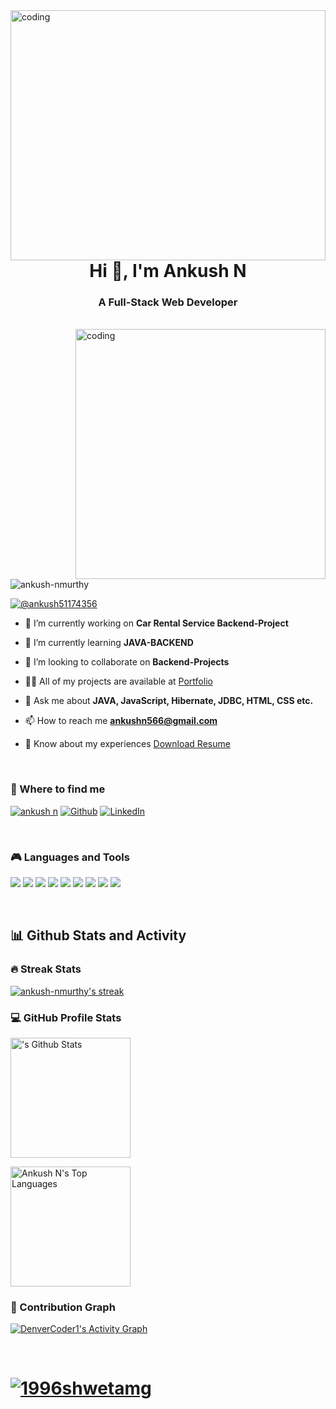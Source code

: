 

<img align = "right" alt = "coding" width = "100%" height="400" src ="https://cdn.dribbble.com/users/2131993/screenshots/4948736/thoughtworks-gif_dribbble.gif">
<h1 align="center">Hi 👋, I'm Ankush N</h1>
<h3 align="center">A Full-Stack Web Developer</h3>
<br>
<!--<img align = "right" alt = "coding" width = "400" src = "https://media0.giphy.com/media/PI3QGKFN6XZUCMMqJm/giphy.gif?cid=ecf05e47ogoucx5fzcigalb88f24iz41xhibhdv6iqmrdfrc&ep=v1_gifs_search&rid=giphy.gif&ct=g">-->

<img align = "right" alt = "coding" width = "400" src = "https://c.tenor.com/Ug6cbVA1ZsMAAAAd/developer.gif">

<p align="left"> <img src="https://komarev.com/ghpvc/?username=ankush-nmurthy&label=Profile%20views&color=0e75b6&style=flat" alt="ankush-nmurthy" /> </p>

<p align="left"> <a href="https://twitter.com/@ankush51174356" target="blank"><img src="https://img.shields.io/twitter/follow/@ankush51174356?logo=twitter&style=for-the-badge" alt="@ankush51174356" /></a> </p>

- 🔭 I’m currently working on **Car Rental Service Backend-Project**

- 🌱 I’m currently learning **JAVA-BACKEND**

- 👯 I’m looking to collaborate on **Backend-Projects**

- 👨‍💻 All of my projects are available at [Portfolio](https://github.com/Ankush-Nmurthy/Ankush-Nmurthy.github.io)

- 💬 Ask me about **JAVA, JavaScript, Hibernate, JDBC, HTML, CSS etc.**

- 📫 How to reach me **ankushn566@gmail.com**

- 📄 Know about my experiences [Download Resume](https://drive.google.com/file/d/1ToGU7_MOnp2wAllnpMY_U2hdShlzglGn/view?usp=sharing)
<br>
<h3 align="left">🔬 Where to find me</h3>
<p align="left">
<a href="https://stackoverflow.com/users/20851973/ankush-n" target="blank"><img src="https://img.shields.io/badge/STACK%20OVERFLOW-C4242B.svg?&style=for-the-badge&logo=stackoverflow&logoColor=black"  
alt="ankush n"/></a>
<a href="https://github.com/Ankush-Nmurthy" target="_blank"><img alt="Github" src="https://img.shields.io/badge/GitHub-%2312100E.svg?&style=for-the-badge&logo=Github&logoColor=white" /></a> <a href="https://www.linkedin.com/in/ankush-n-a6184721b" target="_blank"><img alt="LinkedIn" src="https://img.shields.io/badge/linkedin-%230077B5.svg?&style=for-the-badge&logo=linkedin&logoColor=white" /></a>
</p>
<br>
<h3 align="left">🎮 Languages and Tools</h3>
<p>
<!--   <a href="https://github.com/harish-sethuraman/readme-components"> -->
 <img  src="https://readme-components.vercel.app/api?component=logo&fill=black&logo=spring&animation=spin&svgfill=15d8fe">  
<!--  </a> -->
<!--   <a href="https://github.com/harish-sethuraman/readme-components"> -->
 <img  src="https://readme-components.vercel.app/api?component=logo&fill=black&logo=CSS3&svgfill=15d8fe">  
<!--  </a> -->
<!-- <a href="https://github.com/harish-sethuraman/readme-components"> -->
 <img  src="https://readme-components.vercel.app/api?component=logo&fill=black&logo=html5&svgfill=FFA500">  
<!--  </a> -->
<!-- <a href="https://github.com/harish-sethuraman/readme-components"> -->
 <img  src="https://readme-components.vercel.app/api?component=logo&fill=black&logo=javaScript&svgfill=FFFF00">  
<!--  </a> -->
<!-- <a href="https://github.com/harish-sethuraman/readme-components"> -->
 <img  src="https://readme-components.vercel.app/api?component=logo&fill=black&logo=mysql&svgfill=lightblue">  
<!--  </a> -->
<!-- <a href="https://github.com/harish-sethuraman/readme-components"> -->
 <img  src="https://readme-components.vercel.app/api?component=logo&fill=black&logo=java&svgfill=FAFAD2">  
<!--  </a> -->
<!-- <a href="https://github.com/harish-sethuraman/readme-components"> -->
 <img  src="https://readme-components.vercel.app/api?component=logo&fill=black&animation=zoom&logo=postman&svgfill=red">  
<!--  </a> -->
<!-- <a href="https://github.com/harish-sethuraman/readme-components"> -->
 <img  src="https://readme-components.vercel.app/api?component=logo&fill=black&animation=zoom&logo=git&svgfill=red">  
<!--  </a> -->
<!-- <a href="https://github.com/harish-sethuraman/readme-components"> -->
 <img  src="https://readme-components.vercel.app/api?component=logo&fill=black&animation=zoom&logo=github&svgfill=white">  
<!--  </a> -->
</p> 
<br>
<h2>📊 Github Stats and Activity</h2>
<h3>🔥 Streak Stats</h3>
  <p>
    <a href="https://github.com/ankush-nmurthy/github-readme-streak-stats">
      <img title="🔥 Get streak stats for your profile at git.io/streak-stats" alt="ankush-nmurthy's streak" src="https://streak-stats.demolab.com/?user=ankush-nmurthy&theme=monokai-metallian&hide_border=true"/>
    </a>
  </p>

  <h3>💻 GitHub Profile Stats</h3>
  <p>
<a href="https://github.com/anuraghazra/github-readme-stats"><img alt="'s Github Stats" src="https://denvercoder1-github-readme-stats.vercel.app/api/?username=ankush-nmurthy&show_icons=true&include_all_commits=true&count_private=true&theme=react&hide_border=true&bg_color=1F222E&title_color=F85D7F&icon_color=F8D866" height="192px"/></a>
  </p>
 <p>
     <a href="https://github.com/anuraghazra/github-readme-stats"><img alt="Ankush N's Top Languages" src="https://denvercoder1-github-readme-stats.vercel.app/api/top-langs/?username=ankush-nmurthy&langs_count=8&layout=compact&theme=react&hide_border=true&bg_color=1F222E&title_color=F85D7F&icon_color=F8D866&hide=Jupyter%20Notebook,Roff" height="192px"/></a>
 </p>

<h3>🌟 Contribution Graph</h3>
<p>
    <a href="https://github.com/ashutosh00710/github-readme-activity-graph"><img alt="DenverCoder1's Activity Graph" src="https://github-readme-activity-graph.vercel.app/graph/?username=ankush-nmurthy&bg_color=1F222E&color=F8D866&line=F85D7F&point=FFFFFF&hide_border=true" /></a>
</p>
<br>
<h1 align="left"> <a href="https://github.com/ryo-ma/github-profile-trophy"><img src="https://github-profile-trophy.vercel.app/?username=Ankush-Nmurthy" alt="1996shwetamg" /></a> </h1>

